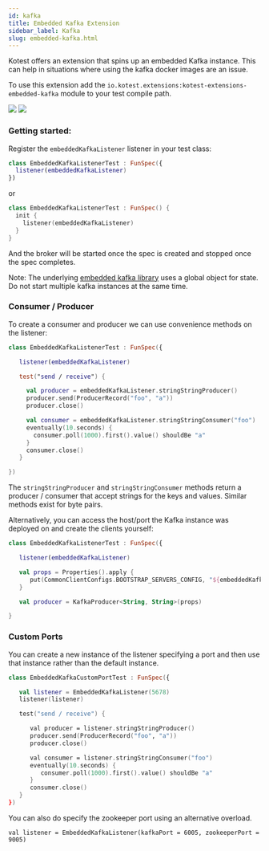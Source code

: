 ```yaml
---
id: kafka
title: Embedded Kafka Extension
sidebar_label: Kafka
slug: embedded-kafka.html
---
```


Kotest offers an extension that spins up an embedded Kafka instance. This can help in situations
where using the kafka docker images are an issue.

To use this extension add the `io.kotest.extensions:kotest-extensions-embedded-kafka` module to your test compile path.


[<img src="https://img.shields.io/maven-central/v/io.kotest.extensions/kotest-extensions-embedded-kafka.svg?label=latest%20release"/>](http://search.maven.org/#search|ga|1|kotest-extensions-embedded-kafka)
[<img src="https://img.shields.io/nexus/s/https/oss.sonatype.org/io.kotest.extensions/kotest-extensions-embedded-kafka.svg?label=latest%20snapshot"/>](https://oss.sonatype.org/content/repositories/snapshots/io/kotest/extensions/kotest-extensions-embedded-kafka/)


### Getting started:

Register the `embeddedKafkaListener` listener in your test class:

```kotlin
class EmbeddedKafkaListenerTest : FunSpec({
  listener(embeddedKafkaListener)
})
```

or

```kotlin
class EmbeddedKafkaListenerTest : FunSpec() {
  init {
    listener(embeddedKafkaListener)
  }
}
```

And the broker will be started once the spec is created and stopped once the spec completes.

Note: The underlying [embedded kafka library](https://github.com/embeddedkafka/embedded-kafka) uses a global object for state. Do not start multiple kafka instances at the same time.

### Consumer / Producer

To create a consumer and producer we can use convenience methods on the listener:

```kotlin
class EmbeddedKafkaListenerTest : FunSpec({

   listener(embeddedKafkaListener)

   test("send / receive") {

     val producer = embeddedKafkaListener.stringStringProducer()
     producer.send(ProducerRecord("foo", "a"))
     producer.close()

     val consumer = embeddedKafkaListener.stringStringConsumer("foo")
     eventually(10.seconds) {
       consumer.poll(1000).first().value() shouldBe "a"
     }
     consumer.close()
   }

})
```

The `stringStringProducer` and `stringStringConsumer` methods return a producer / consumer that accept strings for the keys and values. Similar methods exist for byte pairs.

Alternatively, you can access the host/port the Kafka instance was deployed on and create the clients yourself:

```kotlin
class EmbeddedKafkaListenerTest : FunSpec({

   listener(embeddedKafkaListener)

   val props = Properties().apply {
      put(CommonClientConfigs.BOOTSTRAP_SERVERS_CONFIG, "${embeddedKafkaListener.host}:${embeddedKafkaListener.port}")
   }

   val producer = KafkaProducer<String, String>(props)

}
```


### Custom Ports

You can create a new instance of the listener specifying a port and then use that instance rather than
the default instance.

```kotlin
class EmbeddedKafkaCustomPortTest : FunSpec({

   val listener = EmbeddedKafkaListener(5678)
   listener(listener)

   test("send / receive") {

      val producer = listener.stringStringProducer()
      producer.send(ProducerRecord("foo", "a"))
      producer.close()

      val consumer = listener.stringStringConsumer("foo")
      eventually(10.seconds) {
         consumer.poll(1000).first().value() shouldBe "a"
      }
      consumer.close()
   }
})
```

You can also do specify the zookeeper port using an alternative overload.

```
val listener = EmbeddedKafkaListener(kafkaPort = 6005, zookeeperPort = 9005)
```

